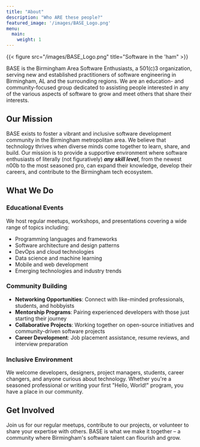 ```yaml
---
title: "About"
description: "Who ARE these people?"
featured_image: '/images/BASE_Logo.png'
menu:
  main:
    weight: 1
---
```

{{< figure src="/images/BASE_Logo.png" title="Software in the 'ham" >}}

BASE is the Birmingham Area Software Enthusiasts, a 501(c)3 organization, serving new and established practitioners of software engineering in Birmingham, AL and the surrounding regions. We are an education- and community-focused group dedicated to assisting people interested in any of the various aspects of software to grow and meet others that share their interests.

## Our Mission

BASE exists to foster a vibrant and inclusive software development community in the Birmingham metropolitan area. We believe that technology thrives when diverse minds come together to learn, share, and build. Our mission is to provide a supportive environment where software enthusiasts of literally (not figuratively) ***any skill level***, from the newest n00b to the most seasoned pro, can expand their knowledge, develop their careers, and contribute to the Birmingham tech ecosystem.

## What We Do

### Educational Events
We host regular meetups, workshops, and presentations covering a wide range of topics including:
- Programming languages and frameworks
- Software architecture and design patterns
- DevOps and cloud technologies
- Data science and machine learning
- Mobile and web development
- Emerging technologies and industry trends

### Community Building
- **Networking Opportunities**: Connect with like-minded professionals, students, and hobbyists
- **Mentorship Programs**: Pairing experienced developers with those just starting their journey
- **Collaborative Projects**: Working together on open-source initiatives and community-driven software projects
- **Career Development**: Job placement assistance, resume reviews, and interview preparation

### Inclusive Environment
We welcome developers, designers, project managers, students, career changers, and anyone curious about technology. Whether you're a seasoned professional or writing your first "Hello, World!" program, you have a place in our community.

## Get Involved

Join us for our regular meetups, contribute to our projects, or volunteer to share your expertise with others. BASE is what we make it together – a community where Birmingham's software talent can flourish and grow.  

